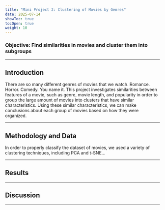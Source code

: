 ```yaml
---
title: "Mini Project 2: Clustering of Movies by Genres"
date: 2025-07-14
showToc: true
tocOpen: true
weight: 10
---
```

### Objective: Find similarities in movies and cluster them into subgroups
---

## Introduction
There are so many different genres of movies that we watch. Romance. Horror. Comedy. You name it. This project investigates similarities between features of a movie, such as genre, movie length, and popularity in order to group the large amount of movies into clusters that have similar characteristics. Using these similar characteristics, we can make conclusions about each group of movies based on how they were organized.

---

## Methodology and Data
In order to properly classify the dataset of movies, we used a variety of clustering techniques, including PCA and t-SNE...

---

## Results

---

## Discussion

---
